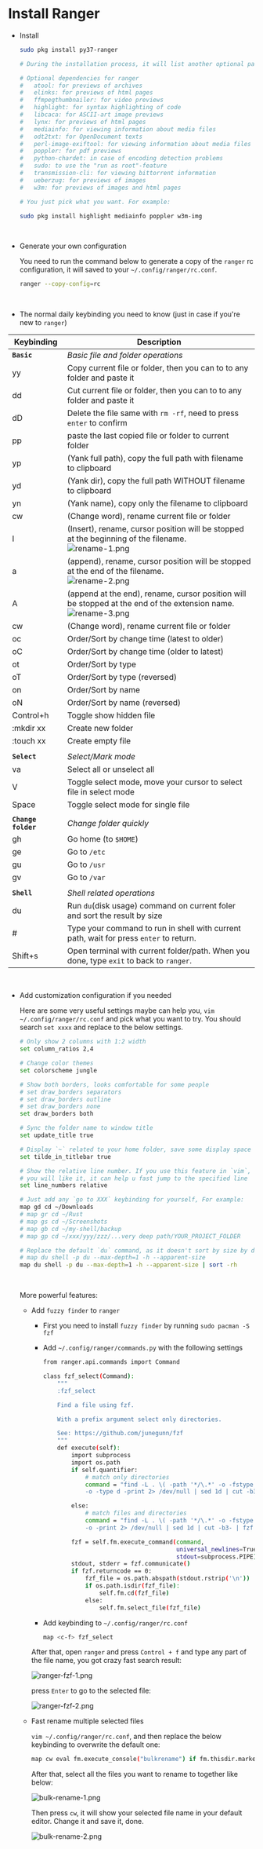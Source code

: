 # Install Ranger

- Install

    ```bash
    sudo pkg install py37-ranger
    
    # During the installation process, it will list another optional packages you might needed:

    # Optional dependencies for ranger
    #   atool: for previews of archives
    #   elinks: for previews of html pages
    #   ffmpegthumbnailer: for video previews
    #   highlight: for syntax highlighting of code
    #   libcaca: for ASCII-art image previews
    #   lynx: for previews of html pages
    #   mediainfo: for viewing information about media files
    #   odt2txt: for OpenDocument texts
    #   perl-image-exiftool: for viewing information about media files
    #   poppler: for pdf previews
    #   python-chardet: in case of encoding detection problems
    #   sudo: to use the "run as root"-feature
    #   transmission-cli: for viewing bittorrent information
    #   ueberzug: for previews of images
    #   w3m: for previews of images and html pages

    # You just pick what you want. For example:

    sudo pkg install highlight mediainfo poppler w3m-img
    ```

<br/>

- Generate your own configuration

    You need to run the command below to generate a copy of the `ranger` rc configuration, it will
    saved to your `~/.config/ranger/rc.conf`.

    ```bash
    ranger --copy-config=rc
    ```

<br/>

- The normal daily keybinding you need to know (just in case if you're new to `ranger`)

| Keybinding | Description
| ---------- | -------------------------------------------------------------------
| **`Basic`** | _Basic file and folder operations_
| yy         | Copy current file or folder, then you can to to any folder and paste it
| dd         | Cut current file or folder, then you can to to any folder and paste it
| dD         | Delete the file same with `rm -rf`, need to press `enter` to confirm
| pp         | paste the last copied file or folder to current folder
| yp         | (Yank full path), copy the full path with filename to clipboard
| yd         | (Yank dir), copy the full path WITHOUT filename to clipboard
| yn         | (Yank name), copy only the filename to clipboard
| cw         | (Change word), rename current file or folder
| I          | (Insert), rename, cursor position will be stopped at the beginning of the filename. </br> ![rename-1.png](./images/rename-1.png)
| a          | (append), rename, cursor position will be stopped at the end of the filename. </br> ![rename-2.png](./images/rename-2.png)
| A          | (append at the end), rename, cursor position will be stopped at the end of the extension name. </br> ![rename-3.png](./images/rename-3.png)
| cw         | (Change word), rename current file or folder
| oc         | Order/Sort by change time (latest to older)
| oC         | Order/Sort by change time (older to latest)
| ot         | Order/Sort by type
| oT         | Order/Sort by type (reversed)
| on         | Order/Sort by name
| oN         | Order/Sort by name (reversed)
| Control+h  | Toggle show hidden file
| :mkdir xx  | Create new folder
| :touch xx  | Create empty file
|            | 
| **`Select`** | _Select/Mark mode_
| va         | Select all or unselect all
| V          | Toggle select mode, move your cursor to select file in select mode
| Space      | Toggle select mode for single file
|            | 
| **`Change folder`** | _Change folder quickly_
| gh         | Go home (to `$HOME`)
| ge         | Go to `/etc`
| gu         | Go to `/usr`
| gv         | Go to `/var`
|            | 
| **`Shell`**| _Shell related operations_
| du         | Run `du`(disk usage) command on current foler and sort the result by size
| #          | Type your command to run in shell with current path, wait for press `enter` to return.
| Shift+s    | Open terminal with current folder/path. When you done, type `exit` to back to `ranger`.

<br/>

- Add customization configuration if you needed

    Here are some very useful settings maybe can help you, `vim ~/.config/ranger/rc.conf` and pick
    what you want to try. You should search `set xxxx` and replace to the below settings.

    ```bash
    # Only show 2 columns with 1:2 width
    set column_ratios 2,4

    # Change color themes
    set colorscheme jungle

    # Show both borders, looks comfortable for some people
    # set draw_borders separators
    # set draw_borders outline
    # set draw_borders none
    set draw_borders both

    # Sync the folder name to window title
    set update_title true

    # Display `~` related to your home folder, save some display space
    set tilde_in_titlebar true

    # Show the relative line number. If you use this feature in `vim`, then
    # you will like it, it can help u fast jump to the specified line
    set line_numbers relative

    # Just add any `go to XXX` keybinding for yourself, For example:
    map gd cd ~/Downloads
    # map gr cd ~/Rust
    # map gs cd ~/Screenshots
    # map gb cd ~/my-shell/backup
    # map gp cd ~/xxx/yyy/zzz/...very deep path/YOUR_PROJECT_FOLDER

    # Replace the default `du` command, as it doesn't sort by size by default
    # map du shell -p du --max-depth=1 -h --apparent-size
    map du shell -p du --max-depth=1 -h --apparent-size | sort -rh
    ```

    </br>

    More powerful features:

    - Add `fuzzy finder` to `ranger`

        - First you need to install `fuzzy finder` by running `sudo pacman -S fzf`

        - Add `~/.config/ranger/commands.py` with the following settings

            ```bash
            from ranger.api.commands import Command
            
            class fzf_select(Command):
                """
                :fzf_select
            
                Find a file using fzf.
            
                With a prefix argument select only directories.
            
                See: https://github.com/junegunn/fzf
                """
                def execute(self):
                    import subprocess
                    import os.path
                    if self.quantifier:
                        # match only directories
                        command = "find -L . \( -path '*/\.*' -o -fstype 'dev' -o -fstype 'proc' \) -prune \
                        -o -type d -print 2> /dev/null | sed 1d | cut -b3- | fzf +m"
            
                    else:
                        # match files and directories
                        command = "find -L . \( -path '*/\.*' -o -fstype 'dev' -o -fstype 'proc' \) -prune \
                        -o -print 2> /dev/null | sed 1d | cut -b3- | fzf +m"
            
                    fzf = self.fm.execute_command(command,
                                                  universal_newlines=True,
                                                  stdout=subprocess.PIPE)
                    stdout, stderr = fzf.communicate()
                    if fzf.returncode == 0:
                        fzf_file = os.path.abspath(stdout.rstrip('\n'))
                        if os.path.isdir(fzf_file):
                            self.fm.cd(fzf_file)
                        else:
                            self.fm.select_file(fzf_file)
            ```

        - Add keybinding to `~/.config/ranger/rc.conf`

            ```bash
            map <c-f> fzf_select
            ```

        After that, open `ranger` and press `Control + f` and type any part of the file name,
        you got crazy fast search result:

        ![ranger-fzf-1.png](./images/ranger-fzf-1.png)

        press `Enter` to go to the selected file:

        ![ranger-fzf-2.png](./images/ranger-fzf-2.png)

    - Fast rename multiple selected files

        `vim ~/.config/ranger/rc.conf`, and then replace the below keybinding to overwrite the default one:

        ```bash
        map cw eval fm.execute_console("bulkrename") if fm.thisdir.marked_items else fm.open_console("rename ")
        ```

        After that, select all the files you want to rename to together like below:

        ![bulk-rename-1.png](./images/bulk-rename-1.png)

        Then press `cw`, it will show your selected file name in your default editor. Change it and save it, done.

        ![bulk-rename-2.png](./images/bulk-rename-2.png)

